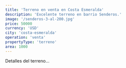 ```yaml
---
title: 'Terreno en venta en Costa Esmeralda'
description: 'Excelente terreno en barrio Senderos.'
image: '/senderos-3-al-200.jpg'
price: 50000
currency: 'USD'
city: 'costa-esmeralda'
operation: 'venta'
propertyType: 'terreno'
area: 1000
---
```


Detalles del terreno...
